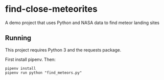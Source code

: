 # find-close-meteorites
A demo project that uses Python and NASA data to find meteor landing sites

## Running

This project requires Python 3 and the requests package.

First install pipenv. Then:

```
pipenv install
pipenv run python "find_meteors.py"
```
